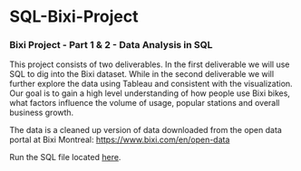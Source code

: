 # **SQL-Bixi-Project**

### **Bixi Project - Part 1 & 2 - Data Analysis in SQL**
This project consists of two deliverables. In the first deliverable we will use SQL to dig into the Bixi dataset. While in the second deliverable we will further explore the data using Tableau and consistent with the visualization. Our goal is to gain a high level understanding of how people use Bixi bikes, what factors influence the volume of usage, popular stations and overall business growth.

The data is a cleaned up version of data downloaded from the open data portal at Bixi Montreal: https://www.bixi.com/en/open-data

Run the SQL file located [here](https://drive.google.com/file/d/1YcyumgSrwX4ezVLNoAZBzN1XTgKqrCZZ/view).

